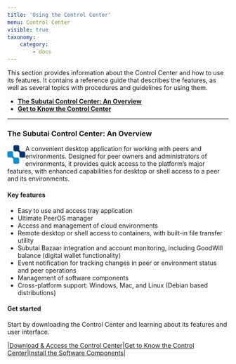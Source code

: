 ```yaml
---
title: 'Using the Control Center'
menu: Control Center
visible: true
taxonomy:
    category:
        - docs
---
```


This section provides information about the Control Center and how to use its features. It contains a reference guide that describes the features, as well as several topics with procedures and guidelines for using them.

* **[The Subutai Control Center: An Overview](#The-Subutai-Control-Center-An-Overview)**
* **[Get to Know the Control Center](get-to-know)**

***

### The Subutai Control Center: An Overview

<img align="left" src="icon_peerOS.png" /> A convenient desktop application for working with peers and environments. Designed for peer owners and administrators of environments, it provides quick access to the platform’s major features, with enhanced capabilities for desktop or shell access to a peer and its environments.

#### Key features

* Easy to use and access tray application
* Ultimate PeerOS manager 
* Access and management of cloud environments 
* Remote desktop or shell access to containers, with built-in file transfer utility
* Subutai Bazaar integration and account monitoring, including GoodWill balance (digital wallet functionality)
* Event notification for tracking changes in peer or environment status and peer operations
* Management of software components
* Cross-platform support: Windows, Mac, and Linux (Debian based distributions)

#### Get started

Start by downloading the Control Center and learning about its features and user interface.

|[Download & Access the Control Center](download-install)|[Get to Know the Control Center](get-to-know)|[Install the Software Components](install-components)|